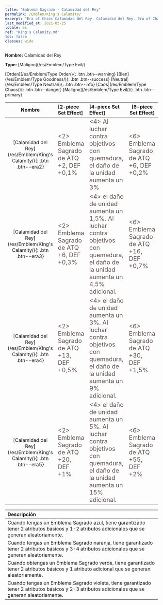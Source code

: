 ```yaml
---
title: "Emblema Sagrado - Calamidad del Rey"
permalink: /Emblem/King's Calamity/
excerpt: "Era of Chaos Calamidad del Rey. Calamidad del Rey. Era of Chaos Emblema Sagrado Calamidad del Rey. Era of Chaos Maligno Calamidad del Rey"
last_modified_at: 2021-03-25
locale: es
ref: "King's Calamity.md"
toc: false
classes: wide
---
```


 **Nombre:** Calamidad del Rey

 **Type:** [Maligno](/es/Emblem/Type Evil/)

  [Orden](/es/Emblem/Type Order/){: .btn .btn--warning}   [Bien](/es/Emblem/Type Goodness/){: .btn .btn--success}   [Neutral](/es/Emblem/Type Neutral/){: .btn .btn--info}   [Caos](/es/Emblem/Type Chaos/){: .btn .btn--danger}   [Maligno](/es/Emblem/Type Evil/){: .btn .btn--primary} 

  |  Nombre    | [2-piece Set Effect] | [4-piece Set Effect] | [6-piece Set Effect]  | 
  |:-----------------------:|:-------------------|:-----------------|----------------| 
  | [Calamidad del Rey](/es/Emblem/King's Calamity/){: .btn .btn--era2} | <span style="color: #645252;font-size:20px">&lt;2&gt; Emblema Sagrado de ATQ +2, DEF +0,1%</span> | <span style="color: #645252;font-size:20px">&lt;4&gt; Al luchar contra objetivos con quemadura, el daño de la unidad aumenta un 3%</span> | <span style="color: #645252;font-size:20px">&lt;6&gt; Emblema Sagrado de ATQ +6, DEF +0,2%</span> | 
  | [Calamidad del Rey](/es/Emblem/King's Calamity/){: .btn .btn--era3} | <span style="color: #645252;font-size:20px">&lt;2&gt; Emblema Sagrado de ATQ +6, DEF +0,3%</span> | <span style="color: #645252;font-size:20px">&lt;4&gt; el daño de unidad aumenta un 1,5%. Al luchar contra objetivos con quemadura, el daño de la unidad aumenta un 4,5% adicional.</span> | <span style="color: #645252;font-size:20px">&lt;6&gt; Emblema Sagrado de ATQ +16, DEF +0,7%</span> | 
  | [Calamidad del Rey](/es/Emblem/King's Calamity/){: .btn .btn--era4} | <span style="color: #645252;font-size:20px">&lt;2&gt; Emblema Sagrado de ATQ +13, DEF +0,5%</span> | <span style="color: #645252;font-size:20px">&lt;4&gt; el daño de unidad aumenta un 3%. Al luchar contra objetivos con quemadura, el daño de la unidad aumenta un 9% adicional.</span> | <span style="color: #645252;font-size:20px">&lt;6&gt; Emblema Sagrado de ATQ +30, DEF +1,5%</span> | 
  | [Calamidad del Rey](/es/Emblem/King's Calamity/){: .btn .btn--era5} | <span style="color: #645252;font-size:20px">&lt;2&gt; Emblema Sagrado de ATQ +20, DEF +1%</span> | <span style="color: #645252;font-size:20px">&lt;4&gt; el daño de unidad aumenta un 5%. Al luchar contra objetivos con quemadura, el daño de la unidad aumenta un 15% adicional.</span> | <span style="color: #645252;font-size:20px">&lt;6&gt; Emblema Sagrado de ATQ +55, DEF +2%</span> | 

  |         Descripción            | 
  |:-------------------------------|
  | Cuando tengas un Emblema Sagrado azul, tiene garantizado tener 2 atributos básicos y 1-2 atributos adicionales que se generan aleatoriamente. |
  | Cuando tengas un Emblema Sagrado naranja, tiene garantizado tener 2 atributos básicos y 3-4 atributos adicionales que se generan aleatoriamente. |
  | Cuando obtengas un Emblema Sagrado verde, tiene garantizado tener 2 atributos básicos y 1 atributo adicional que se generan aleatoriamente. |
  | Cuando tengas un Emblema Sagrado violeta, tiene garantizado tener 2 atributos básicos y 2-3 atributos adicionales que se generan aleatoriamente. |
